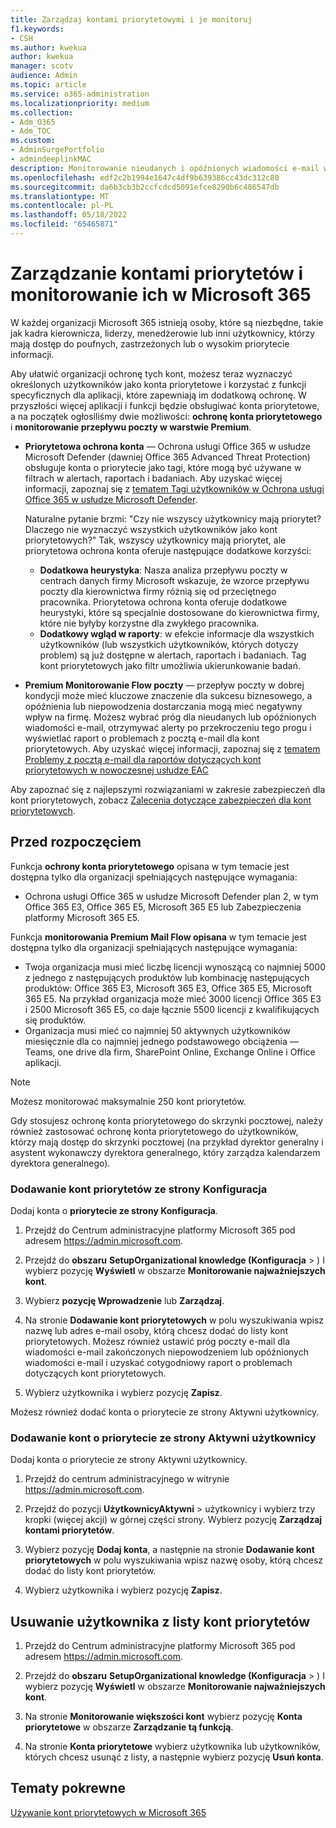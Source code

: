 ```yaml
---
title: Zarządzaj kontami priorytetowymi i je monitoruj
f1.keywords:
- CSH
ms.author: kwekua
author: kwekua
manager: scotv
audience: Admin
ms.topic: article
ms.service: o365-administration
ms.localizationpriority: medium
ms.collection:
- Adm_O365
- Adm_TOC
ms.custom:
- AdminSurgePortfolio
- admindeeplinkMAC
description: Monitorowanie nieudanych i opóźnionych wiadomości e-mail wysyłanych do lub z kont, które mają duży wpływ na działalność.
ms.openlocfilehash: edf2c2b1994e1647c4df9b639386cc43dc312c80
ms.sourcegitcommit: da6b3cb3b2ccfcdcd5091efce8290b6c486547db
ms.translationtype: MT
ms.contentlocale: pl-PL
ms.lasthandoff: 05/18/2022
ms.locfileid: "65465871"
---
```

# <a name="manage-and-monitor-priority-accounts-in-microsoft-365"></a>Zarządzanie kontami priorytetów i monitorowanie ich w Microsoft 365

W każdej organizacji Microsoft 365 istnieją osoby, które są niezbędne, takie jak kadra kierownicza, liderzy, menedżerowie lub inni użytkownicy, którzy mają dostęp do poufnych, zastrzeżonych lub o wysokim priorytecie informacji.

Aby ułatwić organizacji ochronę tych kont, możesz teraz wyznaczyć określonych użytkowników jako konta priorytetowe i korzystać z funkcji specyficznych dla aplikacji, które zapewniają im dodatkową ochronę. W przyszłości więcej aplikacji i funkcji będzie obsługiwać konta priorytetowe, a na początek ogłosiliśmy dwie możliwości: **ochronę konta priorytetowego** i **monitorowanie przepływu poczty w warstwie Premium**.

- **Priorytetowa ochrona konta** — Ochrona usługi Office 365 w usłudze Microsoft Defender (dawniej Office 365 Advanced Threat Protection) obsługuje konta o priorytecie jako tagi, które mogą być używane w filtrach w alertach, raportach i badaniach. Aby uzyskać więcej informacji, zapoznaj się z [tematem Tagi użytkowników w Ochrona usługi Office 365 w usłudze Microsoft Defender](../../security/office-365-security/user-tags.md).

  Naturalne pytanie brzmi: "Czy nie wszyscy użytkownicy mają priorytet? Dlaczego nie wyznaczyć wszystkich użytkowników jako kont priorytetowych?" Tak, wszyscy użytkownicy mają priorytet, ale priorytetowa ochrona konta oferuje następujące dodatkowe korzyści:

  - **Dodatkowa heurystyka**: Nasza analiza przepływu poczty w centrach danych firmy Microsoft wskazuje, że wzorce przepływu poczty dla kierownictwa firmy różnią się od przeciętnego pracownika. Priorytetowa ochrona konta oferuje dodatkowe heurystyki, które są specjalnie dostosowane do kierownictwa firmy, które nie byłyby korzystne dla zwykłego pracownika.
  - **Dodatkowy wgląd w raporty**: w efekcie informacje dla wszystkich użytkowników (lub wszystkich użytkowników, których dotyczy problem) są już dostępne w alertach, raportach i badaniach. Tag kont priorytetowych jako filtr umożliwia ukierunkowanie badań.

- **Premium Monitorowanie Flow poczty** — przepływ poczty w dobrej kondycji może mieć kluczowe znaczenie dla sukcesu biznesowego, a opóźnienia lub niepowodzenia dostarczania mogą mieć negatywny wpływ na firmę. Możesz wybrać próg dla nieudanych lub opóźnionych wiadomości e-mail, otrzymywać alerty po przekroczeniu tego progu i wyświetlać raport o problemach z pocztą e-mail dla kont priorytetowych. Aby uzyskać więcej informacji, zapoznaj się z [tematem Problemy z pocztą e-mail dla raportów dotyczących kont priorytetowych w nowoczesnej usłudze EAC](/exchange/monitoring/mail-flow-reports/mfr-email-issues-for-priority-accounts-report)

Aby zapoznać się z najlepszymi rozwiązaniami w zakresie zabezpieczeń dla kont priorytetowych, zobacz [Zalecenia dotyczące zabezpieczeń dla kont priorytetowych](../../security/office-365-security/security-recommendations-for-priority-accounts.md).

## <a name="before-you-begin"></a>Przed rozpoczęciem

Funkcja **ochrony konta priorytetowego** opisana w tym temacie jest dostępna tylko dla organizacji spełniających następujące wymagania:

- Ochrona usługi Office 365 w usłudze Microsoft Defender plan 2, w tym Office 365 E3, Office 365 E5, Microsoft 365 E5 lub Zabezpieczenia platformy Microsoft 365 E5.

Funkcja **monitorowania Premium Mail Flow opisana** w tym temacie jest dostępna tylko dla organizacji spełniających następujące wymagania:

- Twoja organizacja musi mieć liczbę licencji wynoszącą co najmniej 5000 z jednego z następujących produktów lub kombinację następujących produktów: Office 365 E3, Microsoft 365 E3, Office 365 E5, Microsoft 365 E5. Na przykład organizacja może mieć 3000 licencji Office 365 E3 i 2500 Microsoft 365 E5, co daje łącznie 5500 licencji z kwalifikujących się produktów.
- Organizacja musi mieć co najmniej 50 aktywnych użytkowników miesięcznie dla co najmniej jednego podstawowego obciążenia — Teams, one drive dla firm, SharePoint Online, Exchange Online i Office aplikacji.

> [!NOTE]
> Możesz monitorować maksymalnie 250 kont priorytetów.

Gdy stosujesz ochronę konta priorytetowego do skrzynki pocztowej, należy również zastosować ochronę konta priorytetowego do użytkowników, którzy mają dostęp do skrzynki pocztowej (na przykład dyrektor generalny i asystent wykonawczy dyrektora generalnego, który zarządza kalendarzem dyrektora generalnego).

### <a name="add-priority-accounts-from-the-setup-page"></a>Dodawanie kont priorytetów ze strony Konfiguracja

Dodaj konta o **priorytecie ze strony Konfiguracja**.

1. Przejdź do Centrum administracyjne platformy Microsoft 365 pod adresem <a href="https://go.microsoft.com/fwlink/p/?linkid=2024339" target="_blank">https://admin.microsoft.com</a>.

2. Przejdź do **obszaru** **SetupOrganizational knowledge (Konfiguracja** > ) I wybierz pozycję **Wyświetl** w obszarze **Monitorowanie najważniejszych kont**.

3. Wybierz **pozycję Wprowadzenie** lub **Zarządzaj**.

4. Na stronie **Dodawanie kont priorytetowych** w polu wyszukiwania wpisz nazwę lub adres e-mail osoby, którą chcesz dodać do listy kont priorytetowych. Możesz również ustawić próg poczty e-mail dla wiadomości e-mail zakończonych niepowodzeniem lub opóźnionych wiadomości e-mail i uzyskać cotygodniowy raport o problemach dotyczących kont priorytetowych.

5. Wybierz użytkownika i wybierz pozycję **Zapisz**.

Możesz również dodać konta o priorytecie ze strony Aktywni użytkownicy.

### <a name="add-priority-accounts-from-active-users-page"></a>Dodawanie kont o priorytecie ze strony Aktywni użytkownicy

Dodaj konta o priorytecie ze strony Aktywni użytkownicy.

1. Przejdź do centrum administracyjnego w witrynie <a href="https://go.microsoft.com/fwlink/p/?linkid=2024339" target="_blank">https://admin.microsoft.com</a>.

2. Przejdź do pozycji **UżytkownicyAktywni**  >  użytkownicy i wybierz trzy kropki (więcej akcji) w górnej części strony. Wybierz pozycję **Zarządzaj kontami priorytetów**.

3. Wybierz pozycję **Dodaj konta**, a następnie na stronie **Dodawanie kont priorytetowych** w polu wyszukiwania wpisz nazwę osoby, którą chcesz dodać do listy kont priorytetów.

4. Wybierz użytkownika i wybierz pozycję **Zapisz**.

## <a name="remove-a-user-from-the-priority-accounts-list"></a>Usuwanie użytkownika z listy kont priorytetów

1. Przejdź do Centrum administracyjne platformy Microsoft 365 pod adresem <a href="https://go.microsoft.com/fwlink/p/?linkid=2024339" target="_blank">https://admin.microsoft.com</a>.

2. Przejdź do **obszaru** **SetupOrganizational knowledge (Konfiguracja** > ) I wybierz pozycję **Wyświetl** w obszarze **Monitorowanie najważniejszych kont**.

3. Na stronie **Monitorowanie większości kont** wybierz pozycję **Konta priorytetowe** w obszarze **Zarządzanie tą funkcją**.

4. Na stronie **Konta priorytetowe** wybierz użytkownika lub użytkowników, których chcesz usunąć z listy, a następnie wybierz pozycję **Usuń konta**.

## <a name="related-topics"></a>Tematy pokrewne

[Używanie kont priorytetowych w Microsoft 365](https://techcommunity.microsoft.com/t5/microsoft-365-blog/using-priority-accounts-in-microsoft-365/ba-p/1873314)
